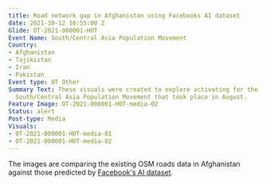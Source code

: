 ```yaml
---
title: Road network gap in Afghanistan using Facebooks AI dataset
date: 2021-10-12 16:55:00 Z
Glide: OT-2021-000001-HOT
Event Name: South/Central Asia Population Movement
Country:
- Afghanistan
- Tajikistan
- Iran
- Pakistan
Event type: OT Other
Summary Text: These visuals were created to explore activating for the population
  South/Central Asia Population Movement that took place in August.
Feature Image: OT-2021-000001-HOT-media-02
Status: alert
Post-type: Media
Visuals:
- OT-2021-000001-HOT-media-01
- OT-2021-000001-HOT-media-02
---
```


 The images are comparing the existing OSM roads data in Afghanistan against those predicted by <a href="https://github.com/facebookincubator/RapiD" target="_blank">Facebook's AI dataset</a>.

